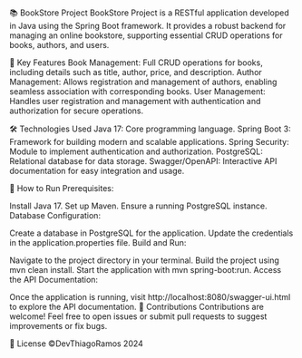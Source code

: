 
📚 BookStore Project
BookStore Project is a RESTful application developed in Java using the Spring Boot framework. It provides a robust backend for managing an online bookstore, supporting essential CRUD operations for books, authors, and users.

🌟 Key Features
Book Management: Full CRUD operations for books, including details such as title, author, price, and description.
Author Management: Allows registration and management of authors, enabling seamless association with corresponding books.
User Management: Handles user registration and management with authentication and authorization for secure operations.

🛠️ Technologies Used
Java 17: Core programming language.
Spring Boot 3: Framework for building modern and scalable applications.
Spring Security: Module to implement authentication and authorization.
PostgreSQL: Relational database for data storage.
Swagger/OpenAPI: Interactive API documentation for easy integration and usage.

🚀 How to Run
Prerequisites:

Install Java 17.
Set up Maven.
Ensure a running PostgreSQL instance.
Database Configuration:

Create a database in PostgreSQL for the application.
Update the credentials in the application.properties file.
Build and Run:

Navigate to the project directory in your terminal.
Build the project using mvn clean install.
Start the application with mvn spring-boot:run.
Access the API Documentation:

Once the application is running, visit http://localhost:8080/swagger-ui.html to explore the API documentation.
🤝 Contributions
Contributions are welcome! Feel free to open issues or submit pull requests to suggest improvements or fix bugs.

📄 License
©DevThiagoRamos 2024
